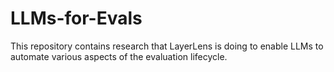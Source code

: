 # LLMs-for-Evals
This repository contains research that LayerLens is doing to enable LLMs to automate various aspects of the evaluation lifecycle. 

